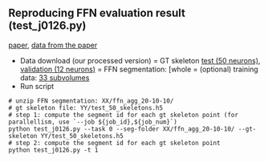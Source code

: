 Reproducing FFN evaluation result (test_j0126.py)
----
[paper](https://www.nature.com/articles/s41592-018-0049-4), [data from the paper](https://storage.googleapis.com/j0126-nature-methods-data/GgwKmcKgrcoNxJccKuGIzRnQqfit9hnfK1ctZzNbnuU/README.txt)
- Data download (our processed version)
    = GT skeleton [test (50 neurons)](https://rhoana.rc.fas.harvard.edu/dataset/j0126/test_50_skeletons.h5), [validation (12 neurons)](https://rhoana.rc.fas.harvard.edu/dataset/j0126/valid_12_skeletons.h5)
    = FFN segmentation: [whole
    = (optional) training data: [33 subvolumes](https://rhoana.rc.fas.harvard.edu/dataset/j0126/train.zip)
- Run script
```
# unzip FFN segmentation: XX/ffn_agg_20-10-10/
# gt skeleton file: YY/test_50_skeletons.h5
# step 1: compute the segment id for each gt skeleton point (for parallellism, use `--job ${job_id},${job_num}`) 
python test_j0126.py --task 0 --seg-folder XX/ffn_agg_20-10-10/ --gt-skeleton YY/test_50_skeletons.h5
# step 2: compute the segment id for each gt skeleton point 
python test_j0126.py -t 1 
```
